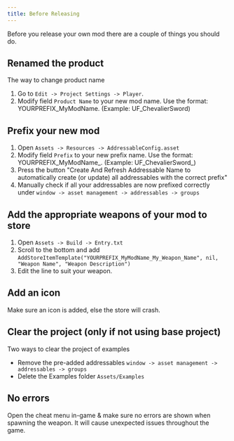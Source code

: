 ```yaml
---
title: Before Releasing
---
```

Before you release your own mod there are a couple of things you should do.

## Renamed the product

The way to change product name
1. Go to `Edit -> Project Settings -> Player`.
2. Modify field `Product Name` to your new mod name. Use the format: YOURPREFIX_MyModName. (Example: UF_ChevalierSword)

## Prefix your new mod

1. Open `Assets -> Resources -> AddressableConfig.asset`
1. Modify field `Prefix` to your new prefix name. Use the format: YOURPREFIX_MyModName_. (Example: UF_ChevalierSword_)
1. Press the button "Create And Refresh Addressable Name to automatically create (or update) all addressables with the correct prefix"
1. Manually check if all your addressables are now prefixed correctly under `window -> asset management -> addressables -> groups`

## Add the appropriate weapons of your mod to store

1. Open `Assets -> Build -> Entry.txt`
1. Scroll to the bottom and add `AddStoreItemTemplate("YOURPREFIX_MyModName_My_Weapon_Name", nil, "Weapon Name", "Weapon Description")`
1. Edit the line to suit your weapon.

## Add an icon

Make sure an icon is added, else the store will crash.

## Clear the project (only if not using base project)

Two ways to clear the project of examples

* Remove the pre-added addressables `window -> asset management -> addressables -> groups`
* Delete the Examples folder `Assets/Examples`

## No errors

Open the cheat menu in-game & make sure no errors are shown when spawning the weapon. It will cause unexpected issues throughout the game.
